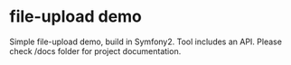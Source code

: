 file-upload demo
====

Simple file-upload demo, build in Symfony2.
Tool includes an API.
Please check /docs folder for project documentation.
